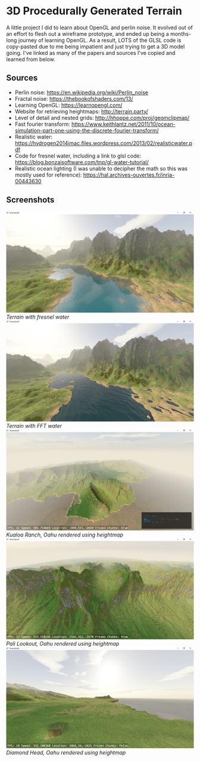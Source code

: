 # 3D Procedurally Generated Terrain
A little project I did to learn about OpenGL and perlin noise. It evolved out of an effort to flesh out a wireframe prototype, and ended up being a months-long journey of learning OpenGL. As a result, LOTS of the GLSL code is copy-pasted due to me being impatient and just trying to get a 3D model going. I've linked as many of the papers and sources I've copied and learned from below.

## Sources

 - Perlin noise: https://en.wikipedia.org/wiki/Perlin_noise
 - Fractal noise: https://thebookofshaders.com/13/
 - Learning OpenGL: https://learnopengl.com/
 - Website for retrieving heightmaps: http://terrain.party/
 - Level of detail and nested grids: http://hhoppe.com/proj/geomclipmap/
 - Fast fourier transform: https://www.keithlantz.net/2011/10/ocean-simulation-part-one-using-the-discrete-fourier-transform/
 - Realistic water: https://hydrogen2014imac.files.wordpress.com/2013/02/realisticwater.pdf
 - Code for fresnel water, including a link to glsl code: https://blog.bonzaisoftware.com/tnp/gl-water-tutorial/
 - Realistic ocean lighting (I was unable to decipher the math so this was mostly used for reference): https://hal.archives-ouvertes.fr/inria-00443630

## Screenshots
![Terrain with fresnel water](https://github.com/sarahayu/3Dterrain-OpenGL/blob/master/screenshots/fresnel-waters.png?raw=true)
*Terrain with fresnel water*
![Terrain with FFT water](https://github.com/sarahayu/3Dterrain-OpenGL/blob/master/screenshots/fft-waters.png?raw=true)
*Terrain with FFT water*
![Kualoa Ranch, Oahu](https://github.com/sarahayu/3Dterrain-OpenGL/blob/master/screenshots/kualoa.png?raw=true)
*Kualoa Ranch, Oahu rendered using heightmap*
![Pali Lookout, Oahu](https://github.com/sarahayu/3Dterrain-OpenGL/blob/master/screenshots/pali.png?raw=true)
*Pali Lookout, Oahu rendered using heightmap*
![Diamond Head, Oahu](https://github.com/sarahayu/3Dterrain-OpenGL/blob/master/screenshots/diamond-head.png?raw=true)
*Diamond Head, Oahu rendered using heightmap*
